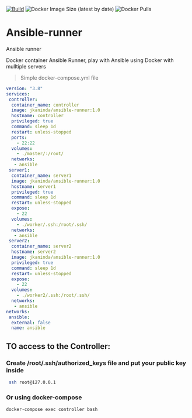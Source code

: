 [![Build](https://github.com/jkaninda/ansible-runner/actions/workflows/build.yml/badge.svg)](https://github.com/jkaninda/ansible-runner/actions/workflows/build.yml)
![Docker Image Size (latest by date)](https://img.shields.io/docker/image-size/jkaninda/ansible-runner?style=flat-square)
![Docker Pulls](https://img.shields.io/docker/pulls/jkaninda/ansible-runner?style=flat-square)
# Ansible-runner
Ansible runner

Docker container Ansible Runner, play with Ansible using Docker with mulltiple servers

> Simple docker-compose.yml file

```yaml
version: "3.8"
services:
 controller:
  container_name: controller
  image: jkaninda/ansible-runner:1.0
  hostname: controller
  privileged: true
  command: sleep 1d
  restart: unless-stopped
  ports:
    - 22:22
  volumes:
    - ./master/:/root/
  networks:
   - ansible
 server1:
  container_name: server1
  image: jkaninda/ansible-runner:1.0
  hostname: server1
  privileged: true
  command: sleep 1d
  restart: unless-stopped
  expose:
    - 22
  volumes:
    - ./worker/.ssh:/root/.ssh/
  networks:
   - ansible
 server2:
  container_name: server2
  hostname: server2
  image: jkaninda/ansible-runner:1.0
  privileged: true
  command: sleep 1d
  restart: unless-stopped
  expose:
    - 22
  volumes:
    - ./worker2/.ssh:/root/.ssh/
  networks:
   - ansible
networks:
 ansible:
  external: false
  name: ansible

```
## TO access to the Controller:
### Create /root/.ssh/authorized_keys file and put your public key inside

```sh
 ssh root@127.0.0.1
```
### Or using docker-compose

```sh
docker-compose exec controller bash
```